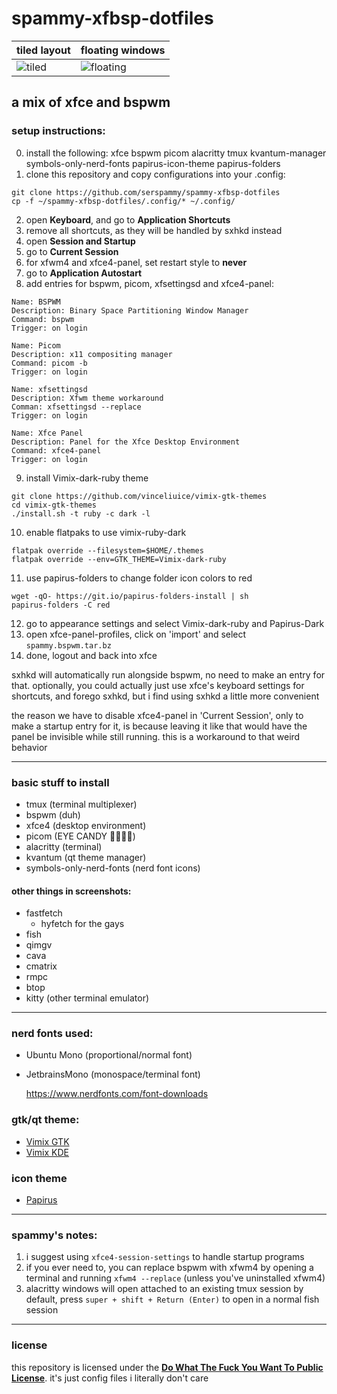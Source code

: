 # spammy-xfbsp-dotfiles
| tiled layout | floating windows |
| -- | -- |
![tiled](screenshots/tiled2.png) | ![floating](screenshots/floating2.png)

## a mix of xfce and bspwm
### setup instructions:
0. install the following: xfce bspwm picom alacritty tmux kvantum-manager symbols-only-nerd-fonts papirus-icon-theme papirus-folders
1. clone this repository and copy configurations into your .config:
```
git clone https://github.com/serspammy/spammy-xfbsp-dotfiles
cp -f ~/spammy-xfbsp-dotfiles/.config/* ~/.config/ 
```
2. open **Keyboard**, and go to **Application Shortcuts**
3. remove all shortcuts, as they will be handled by sxhkd instead
4. open **Session and Startup**
5. go to **Current Session**
6. for xfwm4 and xfce4-panel, set restart style to **never**
7. go to **Application Autostart**
8. add entries for bspwm, picom, xfsettingsd and xfce4-panel:
```
Name: BSPWM
Description: Binary Space Partitioning Window Manager
Command: bspwm
Trigger: on login

Name: Picom
Description: x11 compositing manager
Command: picom -b
Trigger: on login

Name: xfsettingsd
Description: Xfwm theme workaround
Comman: xfsettingsd --replace
Trigger: on login

Name: Xfce Panel
Description: Panel for the Xfce Desktop Environment
Command: xfce4-panel
Trigger: on login
```
9. install Vimix-dark-ruby theme
```
git clone https://github.com/vinceliuice/vimix-gtk-themes
cd vimix-gtk-themes
./install.sh -t ruby -c dark -l
```
10. enable flatpaks to use vimix-ruby-dark
```
flatpak override --filesystem=$HOME/.themes
flatpak override --env=GTK_THEME=Vimix-dark-ruby
```
11. use papirus-folders to change folder icon colors to red
```
wget -qO- https://git.io/papirus-folders-install | sh
papirus-folders -C red
```
12. go to appearance settings and select Vimix-dark-ruby and Papirus-Dark
13. open xfce-panel-profiles, click on 'import' and select `spammy.bspwm.tar.bz`
14. done, logout and back into xfce

sxhkd will automatically run alongside bspwm, no need to make an entry for that. optionally, you could actually just use xfce's keyboard settings for shortcuts, and forego sxhkd, but i find using sxhkd a little more convenient

the reason we have to disable xfce4-panel in 'Current Session', only to make a startup entry for it, is because leaving it like that would have the panel be invisible while still running. this is a workaround to that weird behavior

--- 
### basic stuff to install
- tmux (terminal multiplexer)
- bspwm (duh)
- xfce4 (desktop environment)
- picom (EYE CANDY 🤑🤑🤑🤑)
- alacritty (terminal)
- kvantum (qt theme manager)
- symbols-only-nerd-fonts (nerd font icons)

#### other things in screenshots:
- fastfetch
  - hyfetch for the gays
- fish
- qimgv
- cava
- cmatrix
- rmpc
- btop
- kitty (other terminal emulator)
---
### nerd fonts used:
- Ubuntu Mono (proportional/normal font)
- JetbrainsMono (monospace/terminal font)

  https://www.nerdfonts.com/font-downloads

### gtk/qt theme:
- [Vimix GTK](https://github.com/vinceliuice/vimix-gtk-themes)
- [Vimix KDE](https://github.com/vinceliuice/vimix-kde)

### icon theme
- [Papirus](https://github.com/PapirusDevelopmentTeam/papirus-icon-theme)

-----
### spammy's notes:

1. i suggest using `xfce4-session-settings` to handle startup programs
2. if you ever need to, you can replace bspwm with xfwm4 by opening a terminal and running `xfwm4 --replace` (unless you've uninstalled xfwm4)
3. alacritty windows will open attached to an existing tmux session by default, press `super + shift + Return (Enter)` to open in a normal fish session

---
### license
this repository is licensed under the **[Do What The Fuck You Want To Public License](LICENSE)**. it's just config files i literally don't care
